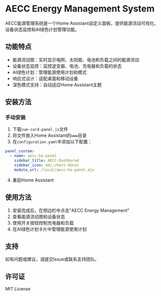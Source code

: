 # AECC Energy Management System

AECC能源管理系统是一个Home Assistant自定义面板，提供能源流动可视化、设备状态监控和AI绿色计划管理功能。

## 功能特点

- 能源流动图：实时显示电网、太阳能、电池和负载之间的能源流动
- 设备状态监控：监控逆变器、电池、充电器和负载的状态
- AI绿色计划：管理能源使用计划和模式
- 响应式设计：适配桌面和移动设备
- 深色模式支持：自动适应Home Assistant主题

## 安装方法


### 手动安装

1. 下载`vue-card-panel.js`文件
2. 将文件放入Home Assistant的`www`目录
3. 在`configuration.yaml`中添加以下配置：

```yaml
panel_custom:
  - name: aecc-ha-panel
    sidebar_title: AECC-Dashborad
    sidebar_icon: mdi:chart-donut
    module_url: /local/aecc-ha-panel.mjs
```
4. 重启Home Assistant

## 使用方法

1. 安装完成后，在侧边栏中点击"AECC Energy Management"
2. 查看能源流动图和设备状态
3. 使用开关按钮控制充电器和负载
4. 在AI绿色计划卡片中管理能源使用计划

## 支持

如有问题或建议，请提交Issue或联系支持团队。

## 许可证

MIT License
